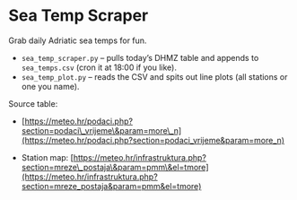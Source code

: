 # Sea Temp Scraper

Grab daily Adriatic sea temps for fun.

* `sea_temp_scraper.py` – pulls today’s DHMZ table and appends to `sea_temps.csv` (cron it at 18:00 if you like).
* `sea_temp_plot.py` – reads the CSV and spits out line plots (all stations or one you name).

Source table:
*  [https://meteo.hr/podaci.php?section=podaci\_vrijeme\&param=more\_n](https://meteo.hr/podaci.php?section=podaci_vrijeme&param=more_n)

* Station map: [https://meteo.hr/infrastruktura.php?section=mreze\_postaja\&param=pmm\&el=tmore](https://meteo.hr/infrastruktura.php?section=mreze_postaja&param=pmm&el=tmore)

